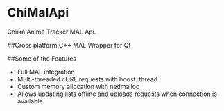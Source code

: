 # ChiMalApi
Chiika Anime Tracker MAL Api.

##Cross platform C++ MAL Wrapper for Qt

##Some of the Features
- Full MAL integration
- Multi-threaded cURL requests with boost::thread
- Custom memory allocation with nedmalloc
- Allows updating lists offline and uploads requests when connection is available

